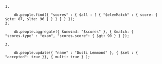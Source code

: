     1.
        
        db.people.find({ "scores" : { $all : [ { "$elemMatch" : { score: { $gte: 87, $lte: 96 } } } ] } });
    2.
        
        db.people.aggregate({ $unwind: "$scores" }, { $match: { "scores.type" : "exam", "scores.score": { $gt: 90 } } });

    3.
        
        db.people.update({ "name" : "Dusti Lemmond" }, { $set : { "accepted": true }}, { multi: true } );
